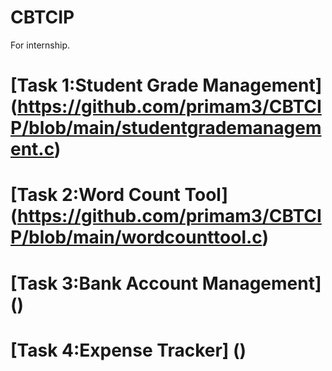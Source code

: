 # CBTCIP
For internship.

[Task 1:Student Grade Management]
(https://github.com/primam3/CBTCIP/blob/main/studentgrademanagement.c)
=================================================
[Task 2:Word Count Tool]
(https://github.com/primam3/CBTCIP/blob/main/wordcounttool.c)
=================================================
[Task 3:Bank Account Management]
()
=================================================
[Task 4:Expense Tracker]
()
=================================================
